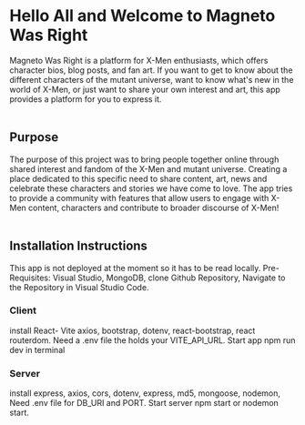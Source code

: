 <h1>Hello All and Welcome to Magneto Was Right</h1>
Magneto Was Right is a platform for X-Men enthusiasts, which offers character bios, blog posts, and fan art. If you want to get to know about the different characters of the mutant universe, want to know what's new in the world of X-Men, or just want to share your own interest and art, this app provides a platform for you to express it. 
<br></br>
<h2>Purpose</h2>

The purpose of this project was to bring people together online through shared interest and fandom of the X-Men and mutant universe. Creating a place dedicated to this specific need to share content, art, news and celebrate these characters and stories we have come to love. The app tries to provide a community with features that allow users to engage with X-Men content, characters and contribute to broader discourse of X-Men!
<br></br>
<h2>Installation Instructions</h2>
This app is not deployed at the moment so it has to be read locally.
Pre-Requisites: Visual Studio, MongoDB,
clone Github Repository, 
Navigate to the Repository in Visual Studio Code.
<h3>Client</h3>
install React- Vite
axios, 
bootstrap, 
dotenv, 
react-bootstrap, 
react routerdom.
Need a .env file the holds your VITE_API_URL.
Start app npm run dev in terminal
<h3>Server</h3>
install express,
axios,
cors,
dotenv,
express,
md5,
mongoose,
nodemon,
Need .env file for DB_URI and PORT.
Start server npm start or nodemon start.



